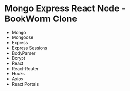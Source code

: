 # Mongo Express React Node - BookWorm Clone

- Mongo
- Mongoose
- Express
- Express Sessions
- BodyParser
- Bcrypt
- React
- React-Router
- Hooks
- Axios
- React Portals
